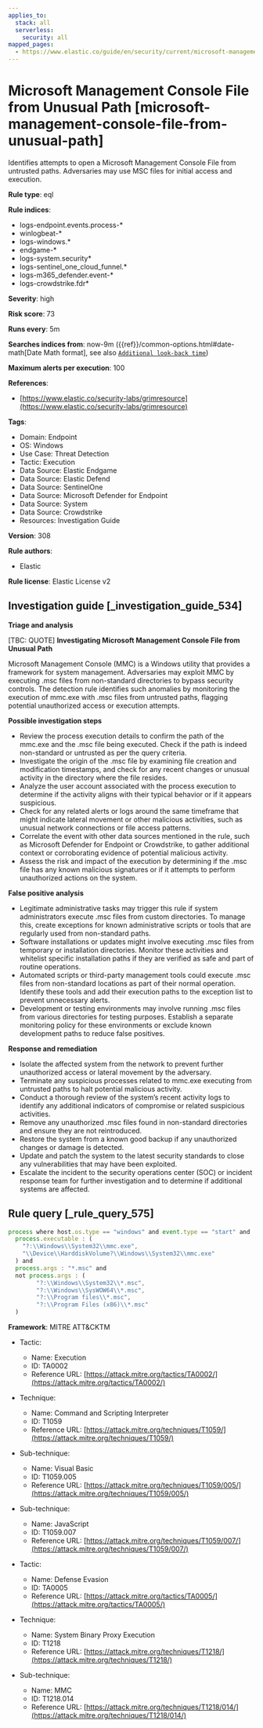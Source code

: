 ```yaml
---
applies_to:
  stack: all
  serverless:
    security: all
mapped_pages:
  - https://www.elastic.co/guide/en/security/current/microsoft-management-console-file-from-unusual-path.html
---
```


# Microsoft Management Console File from Unusual Path [microsoft-management-console-file-from-unusual-path]

Identifies attempts to open a Microsoft Management Console File from untrusted paths. Adversaries may use MSC files for initial access and execution.

**Rule type**: eql

**Rule indices**:

* logs-endpoint.events.process-*
* winlogbeat-*
* logs-windows.*
* endgame-*
* logs-system.security*
* logs-sentinel_one_cloud_funnel.*
* logs-m365_defender.event-*
* logs-crowdstrike.fdr*

**Severity**: high

**Risk score**: 73

**Runs every**: 5m

**Searches indices from**: now-9m ({{ref}}/common-options.html#date-math[Date Math format], see also [`Additional look-back time`](docs-content://solutions/security/detect-and-alert/create-detection-rule.md#rule-schedule))

**Maximum alerts per execution**: 100

**References**:

* [https://www.elastic.co/security-labs/grimresource](https://www.elastic.co/security-labs/grimresource)

**Tags**:

* Domain: Endpoint
* OS: Windows
* Use Case: Threat Detection
* Tactic: Execution
* Data Source: Elastic Endgame
* Data Source: Elastic Defend
* Data Source: SentinelOne
* Data Source: Microsoft Defender for Endpoint
* Data Source: System
* Data Source: Crowdstrike
* Resources: Investigation Guide

**Version**: 308

**Rule authors**:

* Elastic

**Rule license**: Elastic License v2

## Investigation guide [_investigation_guide_534]

**Triage and analysis**

[TBC: QUOTE]
**Investigating Microsoft Management Console File from Unusual Path**

Microsoft Management Console (MMC) is a Windows utility that provides a framework for system management. Adversaries may exploit MMC by executing .msc files from non-standard directories to bypass security controls. The detection rule identifies such anomalies by monitoring the execution of mmc.exe with .msc files from untrusted paths, flagging potential unauthorized access or execution attempts.

**Possible investigation steps**

* Review the process execution details to confirm the path of the mmc.exe and the .msc file being executed. Check if the path is indeed non-standard or untrusted as per the query criteria.
* Investigate the origin of the .msc file by examining file creation and modification timestamps, and check for any recent changes or unusual activity in the directory where the file resides.
* Analyze the user account associated with the process execution to determine if the activity aligns with their typical behavior or if it appears suspicious.
* Check for any related alerts or logs around the same timeframe that might indicate lateral movement or other malicious activities, such as unusual network connections or file access patterns.
* Correlate the event with other data sources mentioned in the rule, such as Microsoft Defender for Endpoint or Crowdstrike, to gather additional context or corroborating evidence of potential malicious activity.
* Assess the risk and impact of the execution by determining if the .msc file has any known malicious signatures or if it attempts to perform unauthorized actions on the system.

**False positive analysis**

* Legitimate administrative tasks may trigger this rule if system administrators execute .msc files from custom directories. To manage this, create exceptions for known administrative scripts or tools that are regularly used from non-standard paths.
* Software installations or updates might involve executing .msc files from temporary or installation directories. Monitor these activities and whitelist specific installation paths if they are verified as safe and part of routine operations.
* Automated scripts or third-party management tools could execute .msc files from non-standard locations as part of their normal operation. Identify these tools and add their execution paths to the exception list to prevent unnecessary alerts.
* Development or testing environments may involve running .msc files from various directories for testing purposes. Establish a separate monitoring policy for these environments or exclude known development paths to reduce false positives.

**Response and remediation**

* Isolate the affected system from the network to prevent further unauthorized access or lateral movement by the adversary.
* Terminate any suspicious processes related to mmc.exe executing from untrusted paths to halt potential malicious activity.
* Conduct a thorough review of the system’s recent activity logs to identify any additional indicators of compromise or related suspicious activities.
* Remove any unauthorized .msc files found in non-standard directories and ensure they are not reintroduced.
* Restore the system from a known good backup if any unauthorized changes or damage is detected.
* Update and patch the system to the latest security standards to close any vulnerabilities that may have been exploited.
* Escalate the incident to the security operations center (SOC) or incident response team for further investigation and to determine if additional systems are affected.


## Rule query [_rule_query_575]

```js
process where host.os.type == "windows" and event.type == "start" and
  process.executable : (
    "?:\\Windows\\System32\\mmc.exe",
    "\\Device\\HarddiskVolume?\\Windows\\System32\\mmc.exe"
  ) and
  process.args : "*.msc" and
  not process.args : (
        "?:\\Windows\\System32\\*.msc",
        "?:\\Windows\\SysWOW64\\*.msc",
        "?:\\Program files\\*.msc",
        "?:\\Program Files (x86)\\*.msc"
  )
```

**Framework**: MITRE ATT&CKTM

* Tactic:

    * Name: Execution
    * ID: TA0002
    * Reference URL: [https://attack.mitre.org/tactics/TA0002/](https://attack.mitre.org/tactics/TA0002/)

* Technique:

    * Name: Command and Scripting Interpreter
    * ID: T1059
    * Reference URL: [https://attack.mitre.org/techniques/T1059/](https://attack.mitre.org/techniques/T1059/)

* Sub-technique:

    * Name: Visual Basic
    * ID: T1059.005
    * Reference URL: [https://attack.mitre.org/techniques/T1059/005/](https://attack.mitre.org/techniques/T1059/005/)

* Sub-technique:

    * Name: JavaScript
    * ID: T1059.007
    * Reference URL: [https://attack.mitre.org/techniques/T1059/007/](https://attack.mitre.org/techniques/T1059/007/)

* Tactic:

    * Name: Defense Evasion
    * ID: TA0005
    * Reference URL: [https://attack.mitre.org/tactics/TA0005/](https://attack.mitre.org/tactics/TA0005/)

* Technique:

    * Name: System Binary Proxy Execution
    * ID: T1218
    * Reference URL: [https://attack.mitre.org/techniques/T1218/](https://attack.mitre.org/techniques/T1218/)

* Sub-technique:

    * Name: MMC
    * ID: T1218.014
    * Reference URL: [https://attack.mitre.org/techniques/T1218/014/](https://attack.mitre.org/techniques/T1218/014/)



